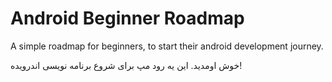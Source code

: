 # Android Beginner Roadmap
A simple roadmap for beginners, to start their android development journey.

خوش اومدید. این یه رود مپ برای شروع برنامه نویسی اندرویده!

